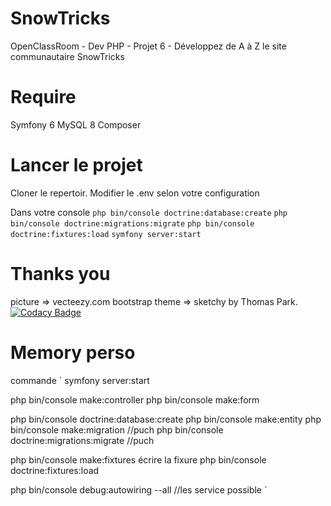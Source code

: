 # SnowTricks
 OpenClassRoom - Dev PHP - Projet 6 - Développez de A à Z le site communautaire SnowTricks

# Require
Symfony 6
MySQL 8
Composer

# Lancer le projet
Cloner le repertoir.
Modifier le .env selon votre configuration

Dans votre console 
`php bin/console doctrine:database:create`
`php bin/console doctrine:migrations:migrate`
`php bin/console doctrine:fixtures:load`
`symfony server:start`

# Thanks you
picture => vecteezy.com
bootstrap theme => sketchy by Thomas Park.
[![Codacy Badge](https://app.codacy.com/project/badge/Grade/c904a2bc59f040c09f9f648393a451f8)](https://www.codacy.com/gh/Cpasklaire/SnowTricks/dashboard?utm_source=github.com&amp;utm_medium=referral&amp;utm_content=Cpasklaire/SnowTricks&amp;utm_campaign=Badge_Grade)


# Memory perso
commande 
`
symfony server:start

php bin/console make:controller
php bin/console make:form

php bin/console doctrine:database:create
php bin/console make:entity
php bin/console make:migration   //puch
php bin/console doctrine:migrations:migrate     //puch

php bin/console make:fixtures
écrire la fixure
php bin/console doctrine:fixtures:load

php bin/console debug:autowiring --all //les service possible
`
